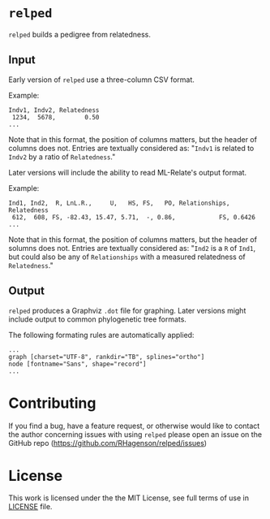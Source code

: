 # `relped`

`relped` builds a pedigree from relatedness.

## Input

Early version of `relped` use a three-column CSV format.

Example:

```
Indv1, Indv2, Relatedness
 1234,  5678,        0.50
...
```

Note that in this format, the position of columns matters, but the header of columns does not. Entries are textually considered as: "`Indv1` is related to `Indv2` by a ratio of `Relatedness`."

Later versions will include the ability to read ML-Relate's output format.

Example:

```
Ind1, Ind2,  R, LnL.R.,     U,   HS, FS,   PO, Relationships, Relatedness
 612,  608, FS, -82.43, 15.47, 5.71,  -, 0.86,            FS, 0.6426
...
```

Note that in this format, the position of columns matters, but the header of solumns does not. Entries are textually considered as: "`Ind2` is a `R` of `Ind1`, but could also be any of `Relationships` with a measured relatedness of `Relatedness`."

## Output

`relped` produces a Graphviz `.dot` file for graphing. Later versions might include output to common phylogenetic tree formats.

The following formating rules are automatically applied:

```
...
graph [charset="UTF-8", rankdir="TB", splines="ortho"]
node [fontname="Sans", shape="record"]
...
```

# Contributing

If you find a bug, have a feature request, or otherwise would like to contact the author concerning issues with using `relped` please open an issue on the GitHub repo (<https://github.com/RHagenson/relped/issues>)

# License

This work is licensed under the the MIT License, see full terms of use in [LICENSE](./LICENSE) file.
